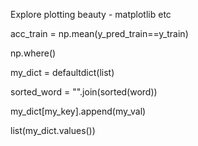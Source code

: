 Explore plotting beauty - matplotlib etc

acc_train = np.mean(y_pred_train==y_train)

np.where()

my_dict = defaultdict(list)

sorted_word = "".join(sorted(word))

my_dict[my_key].append(my_val)

list(my_dict.values())
